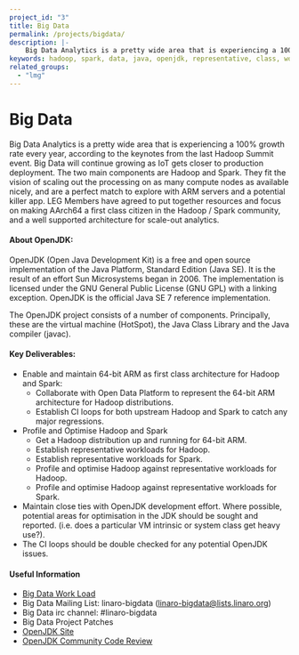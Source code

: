 ```yaml
---
project_id: "3"
title: Big Data
permalink: /projects/bigdata/
description: |-
    Big Data Analytics is a pretty wide area that is experiencing a 100% growth rate every year, according to the keynotes from the last Hadoop Summit event
keywords: hadoop, spark, data, java, openjdk, representative, class, workloads, optimise, architecture
related_groups:
  - "lmg"
---
```

# Big Data

Big Data Analytics is a pretty wide area that is experiencing a 100% growth rate every year, according to the keynotes from the last Hadoop Summit event. Big Data will continue growing as IoT gets closer to production deployment. The two main components are Hadoop and Spark. They fit the vision of scaling out the processing on as many compute nodes as available nicely, and are a perfect match to explore with ARM servers and a potential killer app. LEG Members have agreed to put together resources and focus on making AArch64 a first class citizen in the Hadoop / Spark community, and a well supported architecture for scale-out analytics.

#### About OpenJDK:

OpenJDK (Open Java Development Kit) is a free and open source implementation of the Java Platform, Standard Edition (Java SE). It is the result of an effort Sun Microsystems began in 2006. The implementation is licensed under the GNU General Public License (GNU GPL) with a linking exception. OpenJDK is the official Java SE 7 reference implementation.

The OpenJDK project consists of a number of components. Principally, these are the virtual machine (HotSpot), the Java Class Library and the Java compiler (javac).

#### Key Deliverables:

- Enable and maintain 64-bit ARM as first class architecture for Hadoop and Spark:
   - Collaborate with Open Data Platform to represent the 64-bit ARM architecture for Hadoop distributions.
   - Establish CI loops for both upstream Hadoop and Spark to catch any major regressions.
- Profile and Optimise Hadoop and Spark
   - Get a Hadoop distribution up and running for 64-bit ARM.
   - Establish representative workloads for Hadoop.
   - Establish representative workloads for Spark.
   - Profile and optimise Hadoop against representative workloads for Hadoop.
   - Profile and optimise Hadoop against representative workloads for Spark.
- Maintain close ties with OpenJDK development effort.
Where possible, potential areas for optimisation in the JDK should be sought and reported. (i.e. does a particular VM intrinsic or system class get heavy use?).
- The CI loops should be double checked for any potential OpenJDK issues.

#### Useful Information

- [Big Data Work Load](https://docs.google.com/spreadsheets/d/1adtQIzk9XzVkJqPz3CmWyq0PGmgYi_xjfyANPaEmUNg/edit#gid=0)
- Big Data Mailing List: linaro-bigdata (linaro-bigdata@lists.linaro.org)
- Big Data irc channel: #linaro-bigdata
- Big Data Project Patches
- [OpenJDK Site](http://openjdk.java.net/)
- [OpenJDK Community Code Review](http://openjdk.java.net/guide/codeReview.html)
